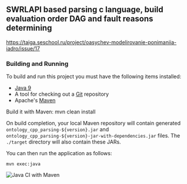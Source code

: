 ## SWRLAPI based parsing c language, build evaluation order DAG and fault reasons determining

https://taiga.seschool.ru/project/oasychev-modelirovanie-ponimaniia-iadro/issue/17

### Building and Running

To build and run this project you must have the following items installed:

+ [Java 9](http://www.oracle.com/technetwork/java/javase/downloads/index.html)
+ A tool for checking out a [Git](http://git-scm.com/) repository
+ Apache's [Maven](http://maven.apache.org/index.html)

Build it with Maven:
    mvn clean install

On build completion, your local Maven repository will contain generated ```ontology_cpp_parsing-${version}.jar```
and ```ontology_cpp_parsing-${version}-jar-with-dependencies.jar``` files.
The ```./target``` directory will also contain these JARs.

You can then run the application as follows:

    mvn exec:java

![Java CI with Maven](https://github.com/ShadowGorn/ontology_cpp_parsing/workflows/Java%20CI%20with%20Maven/badge.svg)
